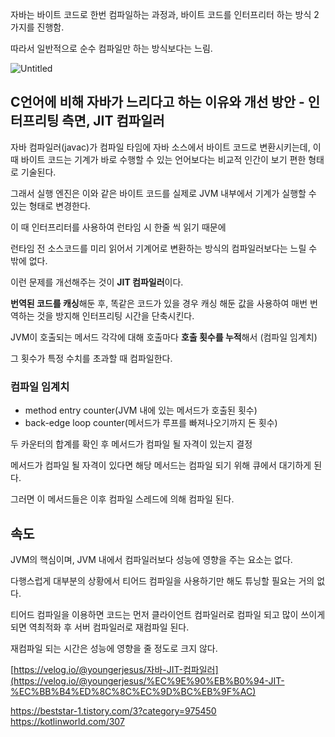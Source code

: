 자바는 바이트 코드로 한번 컴파일하는 과정과, 바이트 코드를 인터프리터 하는 방식 2가지를 진행함.

따라서 일반적으로 순수 컴파일만 하는 방식보다는 느림.

![Untitled](https://github.com/uneap/tech-note/assets/25525648/83684b5b-888f-4361-a7c3-1f61627efe49)


## C언어에 비해 자바가 느리다고 하는 이유와 개선 방안 - 인터프리팅 측면, JIT 컴파일러

자바 컴파일러(javac)가 컴파일 타임에 자바 소스에서 바이트 코드로 변환시키는데, 이 때 바이트 코드는 기계가 바로 수행할 수 있는 언어보다는 비교적 인간이 보기 편한 형태로 기술된다. 

그래서 실행 엔진은 이와 같은 바이트 코드를 실제로 JVM 내부에서 기계가 실행할 수 있는 형태로 변경한다.

이 때 인터프리터를 사용하여 런타임 시 한줄 씩 읽기 때문에 

런타임 전 소스코드를 미리 읽어서 기계어로 변환하는 방식의 컴파일러보다는 느릴 수 밖에 없다.

이런 문제를 개선해주는 것이 **JIT 컴파일러**이다.

**번역된 코드를 캐싱**해둔 후, 똑같은 코드가 있을 경우 캐싱 해둔 값을 사용하여 매번 번역하는 것을 방지해 인터프리팅 시간을 단축시킨다.

JVM이 호출되는 메서드 각각에 대해 호출마다 **호출 횟수를 누적**해서 (컴파일 임계치)

 그 횟수가 특정 수치를 초과할 때 컴파일한다.

### 컴파일 임계치

- method entry counter(JVM 내에 있는 메서드가 호출된 횟수)
- back-edge loop counter(메서드가 루프를 빠져나오기까지 돈 횟수)

두 카운터의 합계를 확인 후 메서드가 컴파일 될 자격이 있는지 결정

메서드가 컴파일 될 자격이 있다면 해당 메서드는 컴파일 되기 위해 큐에서 대기하게 된다.

그러면 이 메서드들은 이후 컴파일 스레드에 의해 컴파일 된다.

## 속도

JVM의 핵심이며, JVM 내에서 컴파일러보다 성능에 영향을 주는 요소는 없다.

다행스럽게 대부분의 상황에서 티어드 컴파일을 사용하기만 해도 튜닝할 필요는 거의 없다.

티어드 컴파일을 이용하면 코드는 먼저 클라이언트 컴파일러로 컴파일 되고 많이 쓰이게 되면 역최적화 후 서버 컴파일러로 재컴파일 된다.

재컴파일 되는 시간은 성능에 영향을 줄 정도로 크지 않다.

[https://velog.io/@youngerjesus/자바-JIT-컴파일러](https://velog.io/@youngerjesus/%EC%9E%90%EB%B0%94-JIT-%EC%BB%B4%ED%8C%8C%EC%9D%BC%EB%9F%AC)

https://beststar-1.tistory.com/3?category=975450
https://kotlinworld.com/307
